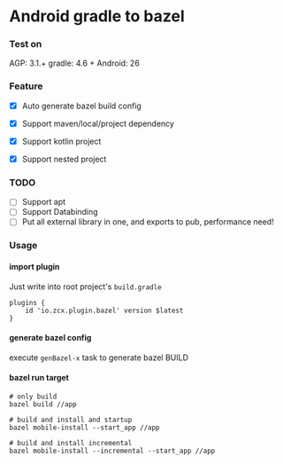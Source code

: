 # Android gradle to bazel

### Test on
AGP: 3.1.+
gradle: 4.6 +
Android: 26

### Feature
- [x] Auto generate bazel build config
- [x] Support maven/local/project dependency
- [x] Support kotlin project
- [x] Support nested project



### TODO
- [ ] Support apt
- [ ] Support Databinding
- [ ] Put all external library in one, and exports to pub, performance need!

### Usage

#### import plugin
Just write into root project's `build.gradle`
```
plugins {
    id 'io.zcx.plugin.bazel' version $latest
}

```

#### generate bazel config
execute `genBazel-x` task to generate bazel BUILD


#### bazel run target
```
# only build
bazel build //app

# build and install and startup
bazel mobile-install --start_app //app

# build and install incremental
bazel mobile-install --incremental --start_app //app
```